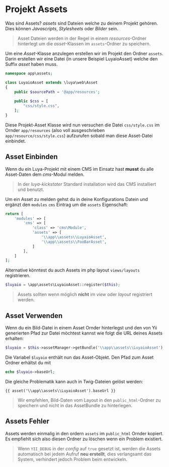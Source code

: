 Projekt Assets
===============
Was sind Assets? *assets* sind Dateien welche zu deinem Projekt gehören. Dies können *Javascripts*, *Stylesheets* oder *Bilder* sein.

> Asset Dateien werden in der Regel in einem *resources*-Ordner hinterlegt um die *asset*-Klassen im `assets`-Ordner zu speichern.

Um eine *Asset*-Klasse anzulegen erstellen wir im Projekt den Ordner `assets`. Darin erstellen wir eine Datei (in unsere Beispiel LuyaioAsset) welche den Suffix *asset* haben muss.

```php
namespace app\assets;

class LuyaioAsset extends \luya\web\Asset
{
    public $sourcePath = '@app/resources';
    
    public $css = [
        "css/style.css",
    ];
}
```

Diese Projekt-Asset Klasse wird nun versuchen die Datei `css/style.css` im Ornder `app/resources` (also voll ausgeschrieben `app/resource/css/style.css`) aufzurufen sobald man diese Asset-Datei einbindet.

Asset Einbinden
---------------
Wenn du ein Luya-Projekt mit einem CMS im Einsatz hast **musst** du alle Asset-Daten dem *cms*-Modul melden.

> In der *luya-kickstater* Standard installation wird das CMS installiert und benutzt.

Um ein Asset zu melden gehst du in deine Konfigurations Datein und ergänzt den `modules` `cms` Eintrag um die `assets` Eigenschaft:

```php
return [
    'modules' => [
        'cms' => [
            'class' => 'cms\Module',
            'assets' => [
                '\\app\\assets\\LuyaioAsset',
                '\\app\\assets\\FooBarAsset',
            ]
        ],
    ]
];
```

Alternative könntest du auch Assets im php layout `views/layouts` registrieren.

```php
$luyaio = \app\assets\LuyaioAsset::register($this);
```

> Assets sollten wenn möglich **nicht** im *view* oder *layout* registriert werden.

Asset Verwenden
---------------
Wenn du ein Bild-Datei in einem Asset Ornder hinterlegst und den von Yii generierten Pfad zur Datei möchtest kannst wie folgt die URL deines Assets erhalten:

```php
$luyaio = $this->assetManager->getBundle('\\app\\assets\\LuyaioAsset');
```

Die Variabel `$luyaio` enthält nun das Asset-Objekt. Den Pfad zum Asset Ordner erhältst du mit

```php
echo $luyaio->baseUrl;
```

Die gleiche Problematik kann auch in Twig-Dateien gelöst werden:

```
{{ asset('\\app\\assets\\LuyaioAsset').baseUrl }}
```

> Wir empfehlen, Bild-Daten vom Layout in den `public_html`-Ordner zu speichern und nicht in das AssetBundle zu hinterlegen.

Assets Fehler
-------------
Assets werden einmalig in den ordern `assets` im `public_html` Ornder kopiert. Es empfiehlt sich also diesen Ordner zu löschen wenn ein Problem existiert.

> Wenn `YII_DEBUG` in der *config* auf `true` gesetzt ist, werden die Assets automatisch bei jedem Aufruf **neu erstellt**, dies verlangsamt das System, verhindert jedoch Problem beim entwickeln.